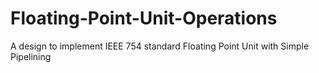 # Floating-Point-Unit-Operations
A design to implement IEEE 754 standard Floating Point Unit with Simple Pipelining
